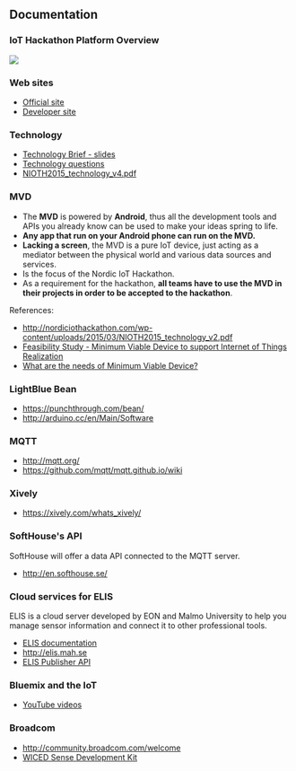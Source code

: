 ## Documentation

### IoT Hackathon Platform Overview
![](http://nordiciothackathon.com/wp-content/uploads/2007/12/MVD-Bild.png)

### Web sites
* [Official site](http://nordiciothackathon.com)
* [Developer site](https://nordiciothackathon.mybluemix.net/)

### Technology
* [Technology Brief - slides](https://www.slideshare.net/secret/bRrQ92nzFgy7sE)
* [Technology questions](https://docs.google.com/document/d/1h0lKBICug8My5OAH7lWmmoBBNQwruMhF5KesUjyjl2w/edit)
* [NIOTH2015_technology_v4.pdf](http://nordiciothackathon.com/wp-content/uploads/2007/12/NIOTH2015_technology_v4.pdf)

### MVD
* The **MVD** is powered by **Android**, thus all the development tools and APIs you already know can be used to
make your ideas spring to life.
* **Any app that run on your Android phone can run on the MVD.**  
* **Lacking a screen**, the MVD is a pure IoT device, just acting as a mediator between the physical world and
various data sources and services. 
* Is the focus of the Nordic IoT Hackathon. 
* As a requirement for the hackathon, **all teams have to use the MVD in their projects in order to be accepted to the hackathon**.  

References:
* http://nordiciothackathon.com/wp-content/uploads/2015/03/NIOTH2015_technology_v2.pdf
* [Feasibility Study - Minimum Viable Device to support Internet of Things Realization](http://mobileheights.org/wp-content/uploads/2013/10/Feasibility-Study_small.pdf)
* [What are the needs of Minimum Viable Device?](https://www.youtube.com/watch?v=TH6Um6EvvmU)

### LightBlue Bean
* https://punchthrough.com/bean/
* http://arduino.cc/en/Main/Software

### MQTT
* http://mqtt.org/
* https://github.com/mqtt/mqtt.github.io/wiki

### Xively
* https://xively.com/whats_xively/

### SoftHouse's API
SoftHouse will offer a data API connected to the MQTT server.
* http://en.softhouse.se/

###  Cloud services for ELIS
ELIS is a cloud server developed by EON and Malmo University to help you manage sensor information and connect it to other professional tools.
* [ELIS documentation](https://github.com/iotap-center/elis-platform)
* http://elis.mah.se
* [ELIS Publisher API ](http://docs.elis1.apiary.io)

### Bluemix and the IoT
* [YouTube videos](https://www.youtube.com/results?search_query=bluemix+iot)

### Broadcom
* http://community.broadcom.com/welcome
* [WICED Sense Development Kit](https://www.broadcom.com/products/wiced/sense/)
